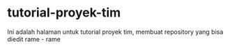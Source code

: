 # tutorial-proyek-tim
Ini adalah halaman untuk tutorial proyek tim, membuat repository yang bisa diedit rame - rame
